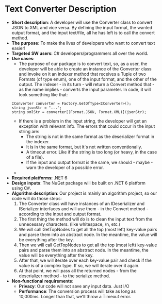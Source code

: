 # Text Converter Description
- __Short description__: A developer will use the Converter class to convert JSON to XML and vice versa. By defining the input format, the wanted output format, and the input text/file, all he has left is to call the convert method.
- __The purpose__: To make the lives of developers who want to convert text easier!
- __Targeted SW users__: C# developers/programmers all over the world.
- __Use cases__:
    - The purpose of our package is to convert text, so, as a user, the developer will be able to create an instance of the Converter class and invoke on it an indexer method that receives a Tuple of two Formats (of type enum), one of the input format, and the other of the output. The indexer - in its turn - will return a Convert method that - as the name implies - converts the input parameter. In code, it will look something like that:
    ```
    IConverter converter = Factory.GetOfType<IConverter>();
    string jsonStr = "...";
    string xmlStr = converter[(Format.JSON, Format.XML)](jsonStr);
    ```
    - If there is a problem in the input string, the developer will get an exception with relevant info. The errors that could occur in the input string are:
        * The string is not in the same format as the deserializer format in the indexer.
        * It is in the same format, but it's not written conventionally.
        * A timeout error. Like if the string is too long (or heavy, in the case of a file).
        * If the input and output format is the same, we should - maybe - warn the developer of a possible error.
    - 
- __Required platforms__: .NET 6
- __Design inputs__: The NuGet package will be built on .NET 6 platform using C#.
- __Algorithm description__: Our project is mainly an algorithm project, so our code will do those steps:
    1. The Converter class will have instances of an IDeserializer and ISerializer interfaces and will use them - in the Convert method - according to the input and output format.
    2. The first thing the method will do is to clean the input text from the unnecessary characters. (like whitespace, \n, etc.)
    3. We will call GetTopNodes to get all the top (most left) key-value pairs and parse them into an abstract node. In the meantime, the value will be everything after the key.
    4. Then we will call GetTopNodes to get all the top (most left) key-value pairs and parse them into an abstract node. In the meantime, the value will be everything after the key.
    5. After that, we will iterate over each key-value pair and check if the value is of a complex type. If so, we will iterate over it again.
    6. At that point, we will pass all the returned nodes - from the deserializer method - to the serialize method.
- __Non-functional requirements__:
    - __Privacy__: Our code will not save any input data.  Just I/O
    - __Performance__: The conversion process will take as long as 10,000ms. Longer than that, we'll throw a Timeout error.

